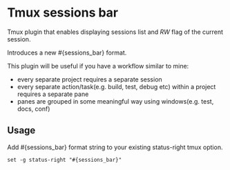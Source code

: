 # Tmux sessions bar

Tmux plugin that enables displaying sessions list and *RW* flag of the current
session.

Introduces a new #{sessions\_bar} format.

This plugin will be useful if you have a workflow similar to mine:

 - every separate project requires a separate session
 - every separate action/task(e.g. build, test, debug etc) within a project
   requires a separate pane
 - panes are grouped in some meaningful way using windows(e.g. test, docs, conf)

## Usage

Add #{sessions\_bar} format string to your existing status-right tmux option.
```
set -g status-right "#{sessions_bar}"
```
